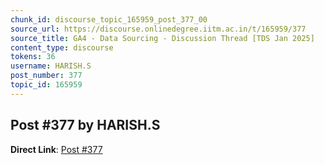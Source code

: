 ```yaml
---
chunk_id: discourse_topic_165959_post_377_00
source_url: https://discourse.onlinedegree.iitm.ac.in/t/165959/377
source_title: GA4 - Data Sourcing - Discussion Thread [TDS Jan 2025]
content_type: discourse
tokens: 36
username: HARISH.S
post_number: 377
topic_id: 165959
---
```


## Post #377 by HARISH.S

**Direct Link**: [Post #377](https://discourse.onlinedegree.iitm.ac.in/t/165959/377)
